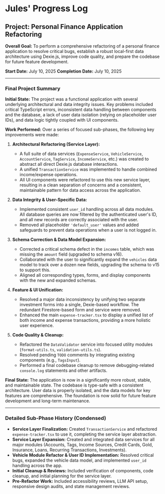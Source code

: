 # Jules' Progress Log

## Project: Personal Finance Application Refactoring

**Overall Goal:** To perform a comprehensive refactoring of a personal finance application to resolve critical bugs, establish a robust local-first data architecture using Dexie.js, improve code quality, and prepare the codebase for future feature development.

**Start Date:** July 10, 2025
**Completion Date:** July 10, 2025

---

### Final Project Summary

**Initial State:**
The project was a functional application with several underlying architectural and data integrity issues. Key problems included critical TypeScript errors, inconsistent data handling between components and the database, a lack of user data isolation (relying on placeholder user IDs), and data logic tightly coupled with UI components.

**Work Performed:**
Over a series of focused sub-phases, the following key improvements were made:

1.  **Architectural Refactoring (Service Layer):**
    *   A full suite of data services (`ExpenseService`, `VehicleService`, `AccountService`, `TagService`, `IncomeService`, etc.) was created to abstract all direct Dexie.js database interactions.
    *   A unified `TransactionService` was implemented to handle combined income/expense operations.
    *   All UI components were refactored to use this new service layer, resulting in a clean separation of concerns and a consistent, maintainable pattern for data access across the application.

2.  **Data Integrity & User-Specific Data:**
    *   Implemented consistent `user_id` handling across all data modules. All database queries are now filtered by the authenticated user's ID, and all new records are correctly associated with the user.
    *   Removed all placeholder `'default_user'` values and added safeguards to prevent data operations when a user is not logged in.

3.  **Schema Correction & Data Model Expansion:**
    *   Corrected a critical schema defect in the `incomes` table, which was missing the `amount` field (upgraded to schema v16).
    *   Collaborated with the user to significantly expand the `vehicles` data model to track over a dozen new fields, upgrading the schema to v15 to support this.
    *   Aligned all corresponding types, forms, and display components with the new and expanded schemas.

4.  **Feature & UI Unification:**
    *   Resolved a major data inconsistency by unifying two separate investment forms into a single, Dexie-based workflow. The redundant Firestore-based form and service were removed.
    *   Enhanced the main `expense-tracker.tsx` to display a unified list of both income and expense transactions, providing a more holistic user experience.

5.  **Code Quality & Cleanup:**
    *   Refactored the `DataValidator` service into focused utility modules (`format-utils.ts`, `validation-utils.ts`).
    *   Resolved pending `TODO` comments by integrating existing components (e.g., `TagsInput`).
    *   Performed a final codebase cleanup to remove debugging-related `console.log` statements and other artifacts.

**Final State:**
The application is now in a significantly more robust, stable, and maintainable state. The codebase is type-safe with a consistent architecture. User data is properly isolated, and the data models for key features are comprehensive. The foundation is now solid for future feature development and long-term maintenance.

---
### Detailed Sub-Phase History (Condensed)

*   **Service Layer Finalization:** Created `TransactionService` and refactored `expense-tracker.tsx` to use it, completing the service layer abstraction.
*   **Service Layer Expansion:** Created and integrated data services for all major modules (Accounts, Tags, Income Sources, Credit Cards, Gold, Insurance, Loans, Recurring Transactions, Investments).
*   **Vehicle Module Refactor & User ID Implementation:** Resolved critical bugs, expanded the vehicle data model, and implemented `user_id` handling across the app.
*   **Initial Cleanup & Reviews:** Included verification of components, code cleanup, and initial planning for the service layer.
*   **Pre-Refactor Work:** Included accessibility reviews, LLM API setup, responsive design audits, and state management reviews.
